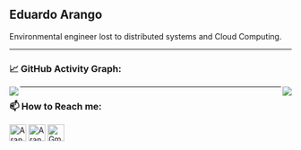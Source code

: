 ## Eduardo Arango

Environmental engineer lost to distributed systems and Cloud Computing.

<!--   GitHub stats graph -->
---
### 📈 GitHub Activity Graph:
<a href="https://twitter.com/CarlosEArango/">
	<img align="right" src="https://github-readme-stats.vercel.app/api?username=ArangoGutierrez&show_icons=true" />
</a>

<a href="https://twitter.com/CarlosEArango/">
	<img align="left" src="https://github-readme-streak-stats.herokuapp.com/?user=ArangoGutierrez"></img>
</a>

---
### 📫 How to Reach me:
<p align="left">
<a href="https://twitter.com/CarlosEarango" target="blank"><img align="center" src="https://raw.githubusercontent.com/ArangoGutierrez/ArangoGutierrez/master/assets/twitter.svg" alt="ArangoGutierrez" height="30" width="30" /></a>
<a href="https://linkedin.com/in/eduardo-arango" target="blank"><img align="center" src="https://raw.githubusercontent.com/ArangoGutierrez/ArangoGutierrez/master/assets/linkedin.svg" alt="ArangoGutierrez" height="30" width="30" /></a>
<a href="mailto:arangogutierreo@gmail.com" target="blank"><img align="center" src="https://raw.githubusercontent.com/ArangoGutierrez/ArangoGutierrez/master/assets/gmail.svg" alt="Gmail" height="30" width="30" /></a>
</p>

